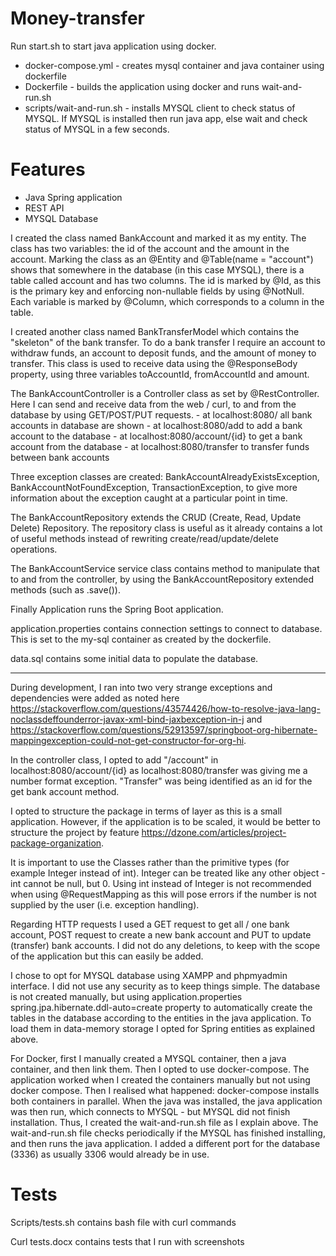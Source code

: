 # Money-transfer

Run start.sh to start java application using docker.

  - docker-compose.yml - creates mysql container and java container using dockerfile
  - Dockerfile - builds the application using docker and runs wait-and-run.sh
  - scripts/wait-and-run.sh - installs MYSQL client to check status of MYSQL. If MYSQL is installed then run java app, else wait and check status of MYSQL in a few seconds.

# Features

  - Java Spring application 
  - REST API
  - MYSQL Database

I created the class named BankAccount and marked it as my entity. The class has two variables: the id of the account and the amount in the account. Marking the class as an @Entity and @Table(name = "account") shows that somewhere in the database (in this case MYSQL), there is a table called account and has two columns. The id is marked by @Id, as this is the primary key and enforcing non-nullable fields by using @NotNull. Each variable is marked by @Column, which corresponds to a column in the table. 

I created another class named BankTransferModel which contains the "skeleton" of the bank transfer. To do a bank transfer I require an account to withdraw funds, an account to deposit funds, and the amount of money to transfer. This class is used to receive data using the @ResponseBody property, using three variables toAccountId, fromAccountId and amount. 

The BankAccountController is a Controller class as set by @RestController. Here I can send and receive data from the web / curl, to and from the database by using GET/POST/PUT requests. 
    - at localhost:8080/ all bank accounts in database are shown 
    - at localhost:8080/add to add a bank account to the database
    - at localhost:8080/account/{id} to get a bank account from the database
    - at localhost:8080/transfer to transfer funds between bank accounts

Three exception classes are created: BankAccountAlreadyExistsException, BankAccountNotFoundException, TransactionException, to give more information about the exception caught at a particular point in time. 

The BankAccountRepository extends the CRUD (Create, Read, Update Delete) Repository. The repository class is useful as it already contains a lot of useful methods instead of rewriting create/read/update/delete operations. 

The BankAccountService service class contains method to manipulate that to and from the controller, by using the BankAccountRepository extended methods (such as .save()). 

Finally Application runs the Spring Boot application.

application.properties contains connection settings to connect to database. This is set to the my-sql container as created by the dockerfile.

data.sql contains some initial data to populate the database. 

--------------
During development, I ran into two very strange exceptions and dependencies were added as noted here https://stackoverflow.com/questions/43574426/how-to-resolve-java-lang-noclassdeffounderror-javax-xml-bind-jaxbexception-in-j and https://stackoverflow.com/questions/52913597/springboot-org-hibernate-mappingexception-could-not-get-constructor-for-org-hi. 

In the controller class, I opted to add "/account" in localhost:8080/account/{id} as localhost:8080/transfer was giving me a number format exception. "Transfer" was being identified as an id for the get bank account method. 

I opted to structure the package in terms of layer as this is a small application. However, if the application is to be scaled, it would be better to structure the project by feature https://dzone.com/articles/project-package-organization.

It is important to use the Classes rather than the primitive types (for example Integer instead of int). Integer can be treated like any other object - int cannot be null, but 0. Using int instead of Integer is not recommended when using @RequestMapping as this will pose errors if the number is not supplied by the user (i.e. exception handling). 

Regarding HTTP requests I used a GET request to get all / one bank account, POST request to create a new bank account and PUT to update (transfer) bank accounts. I did not do any deletions, to keep with the scope of the application but this can easily be added. 

I chose to opt for MYSQL database using XAMPP and phpmyadmin interface. I did not use any security as to keep things simple. The database is not created manually, but using application.properties spring.jpa.hibernate.ddl-auto=create property to automatically create the tables in the database according to the entities in the java application. To load them in data-memory storage I opted for Spring entities as explained above. 

For Docker, first I manually created a MYSQL container, then a java container, and then link them. Then I opted to use docker-compose. The application worked when I created the containers manually but not using docker compose. Then I realised what happened: docker-compose installs both containers in parallel. When the java was installed, the java application was then run, which connects to MYSQL - but MYSQL did not finish installation. Thus, I created the wait-and-run.sh file as I explain above. The wait-and-run.sh file checks periodically if the MYSQL has finished installing, and then runs the java application. I added a different port for the database (3336) as usually 3306 would already be in use. 

# Tests

Scripts/tests.sh contains bash file with curl commands

Curl tests.docx contains tests that I run with screenshots